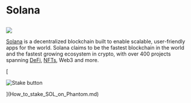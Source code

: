 # Solana

##

![](https://user-images.githubusercontent.com/95366163/148080933-a709b855-5d2a-40b3-82c5-e571a86ccb5c.png)

[Solana](https://solana.com/) is a decentralized blockchain built to enable scalable, user-friendly apps for the world. Solana claims to be the fastest blockchain in the world and the fastest growing ecosystem in crypto, with over 400 projects spanning [DeFi](../glossary/defi.md), [NFTs](../glossary/nft.md), Web3 and more.

\[

![Stake button](https://user-images.githubusercontent.com/95366163/148992401-ea0a3bbf-9ba1-432c-81be-93e9e027d8b3.png)

]\(How\_to\_stake\_SOL\_on\_Phantom.md)
